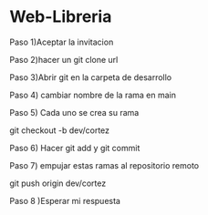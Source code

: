 # Web-Libreria
<p>Paso 1)Aceptar la invitacion</p>
<p>Paso 2)hacer un git clone url</p>
<p>Paso 3)Abrir git en la carpeta de desarrollo</p>
<p>Paso 4) cambiar nombre de la rama en main</p>
<p>Paso 5) Cada uno se crea su rama</p>
<p>git checkout -b dev/cortez </p>
<p>Paso 6) Hacer git add y git commit </p>
<p>Paso 7) empujar estas ramas al repositorio remoto</p>
<p>git push origin dev/cortez </p>
<p>Paso 8 )Esperar mi respuesta</p>
